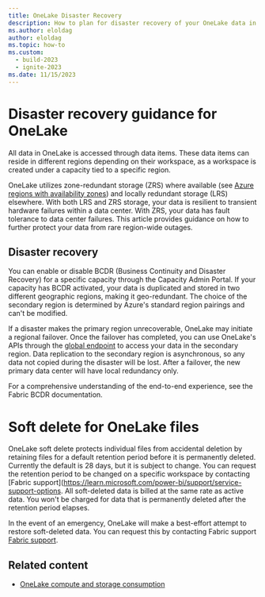 ```yaml
---
title: OneLake Disaster Recovery
description: How to plan for disaster recovery of your OneLake data in Microsoft Fabric.
ms.author: eloldag
author: eloldag
ms.topic: how-to
ms.custom:
  - build-2023
  - ignite-2023
ms.date: 11/15/2023
---
```


# Disaster recovery guidance for OneLake

All data in OneLake is accessed through data items. These data items can reside in different regions depending on their workspace, as a workspace is created under a capacity tied to a specific region. 

OneLake utilizes zone-redundant storage (ZRS) where available (see [Azure regions with availability zones](/azure/reliability/availability-zones-service-support#azure-regions-with-availability-zone-support)) and locally redundant storage (LRS) elsewhere. With both LRS and ZRS storage, your data is resilient to transient hardware failures within a data center. With ZRS, your data has fault tolerance to data center failures. This article provides guidance on how to further protect your data from rare region-wide outages.

## Disaster recovery

You can enable or disable BCDR (Business Continuity and Disaster Recovery) for a specific capacity through the Capacity Admin Portal. If your capacity has BCDR activated, your data is duplicated and stored in two different geographic regions, making it geo-redundant. The choice of the secondary region is determined by Azure's standard region pairings and can't be modified.

If a disaster makes the primary region unrecoverable, OneLake may initiate a regional failover.  Once the failover has completed, you can use OneLake's APIs through the [global endpoint](onelake-access-api.md) to access your data in the secondary region. Data replication to the secondary region is asynchronous, so any data not copied during the disaster will be lost. After a failover, the new primary data center will have local redundancy only.

For a comprehensive understanding of the end-to-end experience, see the Fabric BCDR documentation.

# Soft delete for OneLake files

OneLake soft delete protects individual files from accidental deletion by retaining files for a default retention period before it is permanently deleted. Currently the default is 28 days, but it is subject to change. You can request the retention period to be changed on a specific workspace by contacting [Fabric support](https://learn.microsoft.com/power-bi/support/service-support-options.   All soft-deleted data is billed at the same rate as active data. You won't be charged for data that is permanently deleted after the retention period elapses.

In the event of an emergency, OneLake will make a best-effort attempt to restore soft-deleted data.  You can request this by contacting Fabric support [Fabric support](https://learn.microsoft.com/power-bi/support/service-support-options). 

## Related content

- [OneLake compute and storage consumption](onelake-consumption.md)
